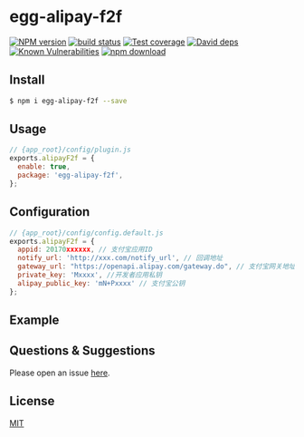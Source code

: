 # egg-alipay-f2f

[![NPM version][npm-image]][npm-url]
[![build status][travis-image]][travis-url]
[![Test coverage][codecov-image]][codecov-url]
[![David deps][david-image]][david-url]
[![Known Vulnerabilities][snyk-image]][snyk-url]
[![npm download][download-image]][download-url]

[npm-image]: https://img.shields.io/npm/v/egg-alipay-f2f.svg?style=flat-square
[npm-url]: https://npmjs.org/package/egg-alipay-f2f
[travis-image]: https://img.shields.io/travis/eggjs/egg-alipay-f2f.svg?style=flat-square
[travis-url]: https://travis-ci.org/eggjs/egg-alipay-f2f
[codecov-image]: https://img.shields.io/codecov/c/github/eggjs/egg-alipay-f2f.svg?style=flat-square
[codecov-url]: https://codecov.io/github/eggjs/egg-alipay-f2f?branch=master
[david-image]: https://img.shields.io/david/eggjs/egg-alipay-f2f.svg?style=flat-square
[david-url]: https://david-dm.org/eggjs/egg-alipay-f2f
[snyk-image]: https://snyk.io/test/npm/egg-alipay-f2f/badge.svg?style=flat-square
[snyk-url]: https://snyk.io/test/npm/egg-alipay-f2f
[download-image]: https://img.shields.io/npm/dm/egg-alipay-f2f.svg?style=flat-square
[download-url]: https://npmjs.org/package/egg-alipay-f2f

<!--
Description here.
-->

## Install

```bash
$ npm i egg-alipay-f2f --save
```

## Usage

```js
// {app_root}/config/plugin.js
exports.alipayF2f = {
  enable: true,
  package: 'egg-alipay-f2f',
};
```

## Configuration

```js
// {app_root}/config/config.default.js
exports.alipayF2f = {
  appid: 20170xxxxxx, // 支付宝应用ID
  notify_url: 'http://xxx.com/notify_url', // 回调地址
  gateway_url: "https://openapi.alipay.com/gateway.do", // 支付宝网关地址
  private_key: 'Mxxxx', //开发者应用私钥
  alipay_public_key: 'mN+Pxxxx' // 支付宝公钥
};
```

## Example

<!-- example here -->

## Questions & Suggestions

Please open an issue [here](https://github.com/suinia/egg-alipay-f2f/issues).

## License

[MIT](LICENSE)
